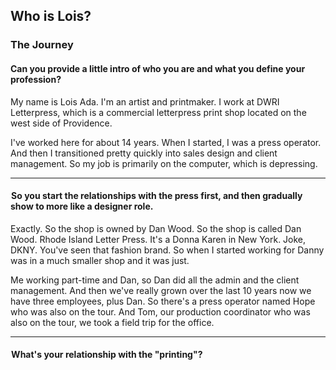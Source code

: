 ## Who is Lois?

### The Journey

#### Can you provide a little intro of who you are and what you define your profession?

My name is Lois Ada. I'm an artist and printmaker. I work at DWRI Letterpress, which is a commercial letterpress print shop located on the west side of Providence.

I've worked here for about 14 years. When I started, I was a press operator. And then I transitioned pretty quickly into sales design and client management. So my job is primarily on the computer, which is depressing. 

---

####  So you start the relationships with the press first, and then gradually show to more like a designer role.

Exactly. So the shop is owned by Dan Wood. So the shop is called Dan Wood. Rhode Island Letter Press. It's a Donna Karen in New York. Joke, DKNY. You've seen that fashion brand. So when I started working for Danny was in a much smaller shop and it was just.

Me working part-time and Dan, so Dan did all the admin and the client management. And then we've really grown over the last 10 years now we have three employees, plus Dan. So there's a press operator named Hope who was also on the tour. And Tom, our production coordinator who was also on the tour, we took a field trip for the office.

---
####  What's your relationship with the "printing"?
